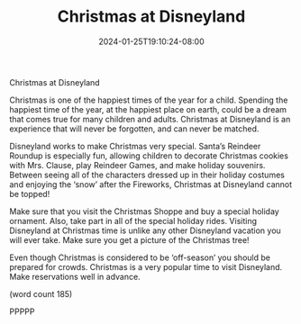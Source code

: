 ﻿---
title: "Christmas at Disneyland"
date: 2024-01-25T19:10:24-08:00
description: "Disneyland Tips for Web Success"
featured_image: "/images/Disneyland.jpg"
tags: ["Disneyland"]
---

Christmas at Disneyland

Christmas is one of the happiest times of the year 
for a child. Spending the happiest time of the year, 
at the happiest place on earth, could be a dream 
that comes true for many children and adults. 
Christmas at Disneyland is an experience that will 
never be forgotten, and can never be matched.

Disneyland works to make Christmas very special. 
Santa’s Reindeer Roundup is especially fun, allowing 
children to decorate Christmas cookies with Mrs. 
Clause, play Reindeer Games, and make holiday 
souvenirs. Between seeing all of the characters 
dressed up in their holiday costumes and enjoying 
the ‘snow’ after the Fireworks, Christmas at 
Disneyland cannot be topped!

Make sure that you visit the Christmas Shoppe and 
buy a special holiday ornament. Also, take part in 
all of the special holiday rides. Visiting Disneyland 
at Christmas time is unlike any other Disneyland 
vacation you will ever take. Make sure you get a 
picture of the Christmas tree!

Even though Christmas is considered to be 
‘off-season’ you should be prepared for crowds. 
Christmas is a very popular time to visit 
Disneyland. Make reservations well in advance.

(word count 185)

PPPPP


